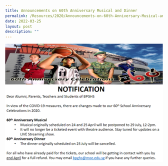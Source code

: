```yaml
---
title: Announcements on 60th Anniversary Musical and Dinner
permalink: /Resources/2020/Announcements-on-60th-Anniversary-Musical-and-Dinner
date: 2022-03-25
layout: post
description: ""
---
```

![](/images/Announcement.png)